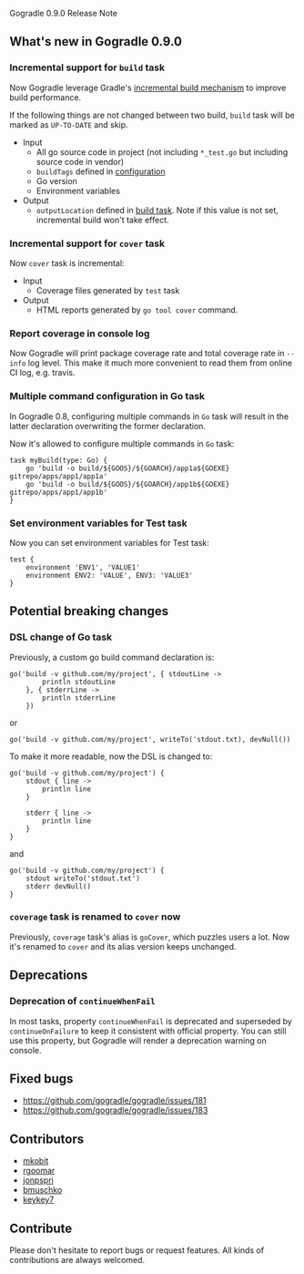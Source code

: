 Gogradle 0.9.0 Release Note

## What's new in Gogradle 0.9.0

### Incremental support for `build` task

Now Gogradle leverage Gradle's [incremental build mechanism](https://docs.gradle.org/current/userguide/more_about_tasks.html#sec:up_to_date_checks) to improve build performance. 

If the following things are not changed between two build, `build` task will be marked as `UP-TO-DATE` and skip.

- Input
  - All go source code in project (not including `*_test.go` but including source code in vendor)
  - `buildTags` defined in [configuration](https://github.com/gogradle/gogradle/blob/master/docs/getting-started.md#configuration)
  - Go version 
  - Environment variables
- Output 
  - `outputLocation` defined in [build task](https://github.com/gogradle/gogradle/blob/master/docs/tasks.md#build). Note if this value is not set, incremental build won't take effect.

### Incremental support for `cover` task

Now `cover` task is incremental: 

- Input
  - Coverage files generated by `test` task 
- Output  
  - HTML reports generated by `go tool cover` command.
  
### Report coverage in console log

Now Gogradle will print package coverage rate and total coverage rate in `--info` log level. This make it much more convenient to read them from online CI log, e.g. travis.  

### Multiple command configuration in Go task
In Gogradle 0.8, configuring multiple commands in `Go` task will result in the latter declaration overwriting the former declaration.

Now it's allowed to configure multiple commands in `Go` task:

```
task myBuild(type: Go) {
    go 'build -o build/${GOOS}/${GOARCH}/app1a${GOEXE}  gitrepo/apps/app1/app1a'
    go 'build -o build/${GOOS}/${GOARCH}/app1b${GOEXE}  gitrepo/apps/app1/app1b'
}
```

### Set environment variables for Test task

Now you can set environment variables for Test task:

```
test {
    environment 'ENV1', 'VALUE1'
    environment ENV2: 'VALUE', ENV3: 'VALUE3'
}
```

## Potential breaking changes

### DSL change of Go task

Previously, a custom go build command declaration is:

```
go('build -v github.com/my/project', { stdoutLine ->
        println stdoutLine    
    }, { stderrLine ->
        println stderrLine
    })
``` 

or 

```
go('build -v github.com/my/project', writeTo('stdout.txt), devNull())
```

To make it more readable, now the DSL is changed to:

```
go('build -v github.com/my/project') {
    stdout { line -> 
        println line 
    }
    
    stderr { line ->
        println line
    }
}
```

and 

```
go('build -v github.com/my/project') {
    stdout writeTo('stdout.txt')
    stderr devNull() 
}
```


### `coverage` task is renamed to `cover` now

Previously, `coverage` task's alias is `goCover`, which puzzles users a lot. Now it's renamed to `cover`
and its alias version keeps unchanged.  

## Deprecations

### Deprecation of `continueWhenFail`

In most tasks, property `continueWhenFail` is deprecated and superseded by `continueOnFailure` to keep it consistent with official property.
You can still use this property, but Gogradle will render a deprecation warning on console.

## Fixed bugs

- https://github.com/gogradle/gogradle/issues/181
- https://github.com/gogradle/gogradle/issues/183

## Contributors

- [mkobit](https://github.com/mkobit)
- [rgoomar](https://github.com/rgoomar)
- [jonpspri](https://github.com/jonpspri)
- [bmuschko](https://github.com/bmuschko)
- [keykey7](https://github.com/keykey7)

## Contribute

Please don't hesitate to report bugs or request features. All kinds of contributions are always welcomed.